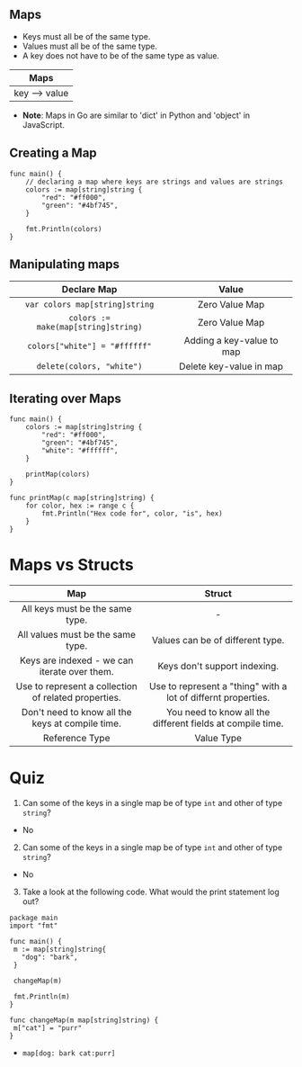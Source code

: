 ## Maps

- Keys must all be of the same type.
- Values must all be of the same type.
- A key does not have to be of the same type as value.

|     Maps      |
| :-----------: |
| key --> value |

- **Note**: Maps in Go are similar to 'dict' in Python and 'object' in JavaScript.

## Creating a Map

```
func main() {
	// declaring a map where keys are strings and values are strings
	colors := map[string]string {
		"red": "#ff000",
		"green": "#4bf745",
	}

	fmt.Println(colors)
}
```

## Manipulating maps

|             Declare Map             |           Value           |
| :---------------------------------: | :-----------------------: |
|   `var colors map[string]string`    |      Zero Value Map       |
| `colors := make(map[string]string)` |      Zero Value Map       |
|    `colors["white"] = "#ffffff"`    | Adding a key-value to map |
|      `delete(colors, "white")`      |  Delete key-value in map  |

## Iterating over Maps

```
func main() {
	colors := map[string]string {
		"red": "#ff000",
		"green": "#4bf745",
		"white": "#ffffff",
	}

	printMap(colors)
}

func printMap(c map[string]string) {
	for color, hex := range c {
		fmt.Println("Hex code for", color, "is", hex)
	}
}
```

# Maps vs Structs

|                         Map                          |                            Struct                             |
| :--------------------------------------------------: | :-----------------------------------------------------------: |
|           All keys must be the same type.            |                               -                               |
|          All values must be the same type.           |               Values can be of different type.                |
|     Keys are indexed - we can iterate over them.     |                 Keys don't support indexing.                  |
| Use to represent a collection of related properties. | Use to represent a "thing" with a lot of differnt properties. |
|   Don't need to know all the keys at compile time.   |  You need to know all the different fields at compile time.   |
|                    Reference Type                    |                          Value Type                           |

# Quiz

1. Can some of the keys in a single map be of type `int` and other of type `string`?
- No

2. Can some of the keys in a single map be of type `int` and other of type `string`?
- No

3. Take a look at the following code.  What would the print statement log out?
```
package main
import "fmt"
 
func main() {
 m := map[string]string{
   "dog": "bark",
 }
 
 changeMap(m)
 
 fmt.Println(m)
}
 
func changeMap(m map[string]string) {
 m["cat"] = "purr"
}
```
- `map[dog: bark cat:purr]`


